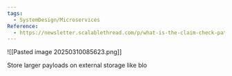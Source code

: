 ```yaml
---
tags:
  - SystemDesign/Microservices
Reference:
  - https://newsletter.scalablethread.com/p/what-is-the-claim-check-pattern-in
---
```

![[Pasted image 20250310085623.png]]

Store larger payloads on external storage like blo